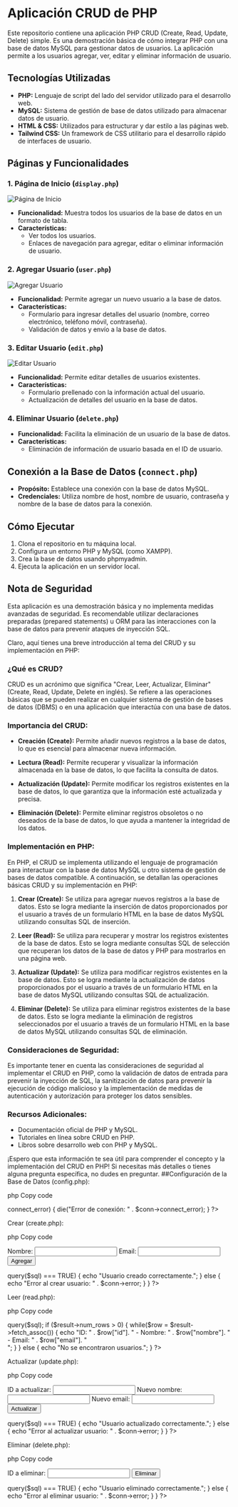# Aplicación CRUD de PHP

Este repositorio contiene una aplicación PHP CRUD (Create, Read, Update, Delete) simple. Es una demostración básica de cómo integrar PHP con una base de datos MySQL para gestionar datos de usuarios. La aplicación permite a los usuarios agregar, ver, editar y eliminar información de usuario.

## Tecnologías Utilizadas

- **PHP:** Lenguaje de script del lado del servidor utilizado para el desarrollo web.
- **MySQL:** Sistema de gestión de base de datos utilizado para almacenar datos de usuario.
- **HTML & CSS:** Utilizados para estructurar y dar estilo a las páginas web.
- **Tailwind CSS:** Un framework de CSS utilitario para el desarrollo rápido de interfaces de usuario.

## Páginas y Funcionalidades

### 1. Página de Inicio (`display.php`)

![Página de Inicio](images/display.png)

- **Funcionalidad:** Muestra todos los usuarios de la base de datos en un formato de tabla.
- **Características:** 
  - Ver todos los usuarios.
  - Enlaces de navegación para agregar, editar o eliminar información de usuario.

### 2. Agregar Usuario (`user.php`)

![Agregar Usuario](images/add.png)

- **Funcionalidad:** Permite agregar un nuevo usuario a la base de datos.
- **Características:** 
  - Formulario para ingresar detalles del usuario (nombre, correo electrónico, teléfono móvil, contraseña).
  - Validación de datos y envío a la base de datos.

### 3. Editar Usuario (`edit.php`)

![Editar Usuario](images/edit.png)

- **Funcionalidad:** Permite editar detalles de usuarios existentes.
- **Características:** 
  - Formulario prellenado con la información actual del usuario.
  - Actualización de detalles del usuario en la base de datos.

### 4. Eliminar Usuario (`delete.php`)

- **Funcionalidad:** Facilita la eliminación de un usuario de la base de datos.
- **Características:** 
  - Eliminación de información de usuario basada en el ID de usuario.

## Conexión a la Base de Datos (`connect.php`)

- **Propósito:** Establece una conexión con la base de datos MySQL.
- **Credenciales:** Utiliza nombre de host, nombre de usuario, contraseña y nombre de la base de datos para la conexión.

## Cómo Ejecutar

1. Clona el repositorio en tu máquina local.
2. Configura un entorno PHP y MySQL (como XAMPP).
3. Crea la base de datos usando phpmyadmin.
4. Ejecuta la aplicación en un servidor local.

## Nota de Seguridad

Esta aplicación es una demostración básica y no implementa medidas avanzadas de seguridad. Es recomendable utilizar declaraciones preparadas (prepared statements) u ORM para las interacciones con la base de datos para prevenir ataques de inyección SQL.

Claro, aquí tienes una breve introducción al tema del CRUD y su implementación en PHP:

### ¿Qué es CRUD?

CRUD es un acrónimo que significa "Crear, Leer, Actualizar, Eliminar" (Create, Read, Update, Delete en inglés). Se refiere a las operaciones básicas que se pueden realizar en cualquier sistema de gestión de bases de datos (DBMS) o en una aplicación que interactúa con una base de datos.

### Importancia del CRUD:

- **Creación (Create):** Permite añadir nuevos registros a la base de datos, lo que es esencial para almacenar nueva información.
  
- **Lectura (Read):** Permite recuperar y visualizar la información almacenada en la base de datos, lo que facilita la consulta de datos.

- **Actualización (Update):** Permite modificar los registros existentes en la base de datos, lo que garantiza que la información esté actualizada y precisa.

- **Eliminación (Delete):** Permite eliminar registros obsoletos o no deseados de la base de datos, lo que ayuda a mantener la integridad de los datos.

### Implementación en PHP:

En PHP, el CRUD se implementa utilizando el lenguaje de programación para interactuar con la base de datos MySQL u otro sistema de gestión de bases de datos compatible. A continuación, se detallan las operaciones básicas CRUD y su implementación en PHP:

1. **Crear (Create):** Se utiliza para agregar nuevos registros a la base de datos. Esto se logra mediante la inserción de datos proporcionados por el usuario a través de un formulario HTML en la base de datos MySQL utilizando consultas SQL de inserción.

2. **Leer (Read):** Se utiliza para recuperar y mostrar los registros existentes de la base de datos. Esto se logra mediante consultas SQL de selección que recuperan los datos de la base de datos y PHP para mostrarlos en una página web.

3. **Actualizar (Update):** Se utiliza para modificar registros existentes en la base de datos. Esto se logra mediante la actualización de datos proporcionados por el usuario a través de un formulario HTML en la base de datos MySQL utilizando consultas SQL de actualización.

4. **Eliminar (Delete):** Se utiliza para eliminar registros existentes de la base de datos. Esto se logra mediante la eliminación de registros seleccionados por el usuario a través de un formulario HTML en la base de datos MySQL utilizando consultas SQL de eliminación.

### Consideraciones de Seguridad:

Es importante tener en cuenta las consideraciones de seguridad al implementar el CRUD en PHP, como la validación de datos de entrada para prevenir la inyección de SQL, la sanitización de datos para prevenir la ejecución de código malicioso y la implementación de medidas de autenticación y autorización para proteger los datos sensibles.

### Recursos Adicionales:

- Documentación oficial de PHP y MySQL.
- Tutoriales en línea sobre CRUD en PHP.
- Libros sobre desarrollo web con PHP y MySQL.

¡Espero que esta información te sea útil para comprender el concepto y la implementación del CRUD en PHP! Si necesitas más detalles o tienes alguna pregunta específica, no dudes en preguntar.
##Configuración de la Base de Datos (config.php):

php
Copy code
<?php
$servername = "localhost";
$username = "tu_usuario";
$password = "tu_contraseña";
$database = "tu_basededatos";

$conn = new mysqli($servername, $username, $password, $database);

if ($conn->connect_error) {
    die("Error de conexión: " . $conn->connect_error);
}
?>
Crear (create.php):

php
Copy code
<?php include 'config.php'; ?>

<form action="create.php" method="POST">
    Nombre: <input type="text" name="nombre">
    Email: <input type="email" name="email">
    <input type="submit" value="Agregar">
</form>

<?php
if ($_SERVER["REQUEST_METHOD"] == "POST") {
    $nombre = $_POST["nombre"];
    $email = $_POST["email"];

    $sql = "INSERT INTO usuarios (nombre, email) VALUES ('$nombre', '$email')";

    if ($conn->query($sql) === TRUE) {
        echo "Usuario creado correctamente.";
    } else {
        echo "Error al crear usuario: " . $conn->error;
    }
}
?>
Leer (read.php):

php
Copy code
<?php include 'config.php'; ?>

<?php
$sql = "SELECT * FROM usuarios";
$result = $conn->query($sql);

if ($result->num_rows > 0) {
    while($row = $result->fetch_assoc()) {
        echo "ID: " . $row["id"]. " - Nombre: " . $row["nombre"]. " - Email: " . $row["email"]. "<br>";
    }
} else {
    echo "No se encontraron usuarios.";
}
?>
Actualizar (update.php):

php
Copy code
<?php include 'config.php'; ?>

<form action="update.php" method="POST">
    ID a actualizar: <input type="text" name="id">
    Nuevo nombre: <input type="text" name="nombre">
    Nuevo email: <input type="email" name="email">
    <input type="submit" value="Actualizar">
</form>

<?php
if ($_SERVER["REQUEST_METHOD"] == "POST") {
    $id = $_POST["id"];
    $nombre = $_POST["nombre"];
    $email = $_POST["email"];

    $sql = "UPDATE usuarios SET nombre='$nombre', email='$email' WHERE id=$id";

    if ($conn->query($sql) === TRUE) {
        echo "Usuario actualizado correctamente.";
    } else {
        echo "Error al actualizar usuario: " . $conn->error;
    }
}
?>
Eliminar (delete.php):

php
Copy code
<?php include 'config.php'; ?>

<form action="delete.php" method="POST">
    ID a eliminar: <input type="text" name="id">
    <input type="submit" value="Eliminar">
</form>

<?php
if ($_SERVER["REQUEST_METHOD"] == "POST") {
    $id = $_POST["id"];

    $sql = "DELETE FROM usuarios WHERE id=$id";

    if ($conn->query($sql) === TRUE) {
        echo "Usuario eliminado correctamente.";
    } else {
        echo "Error al eliminar usuario: " . $conn->error;
    }
}
?>
